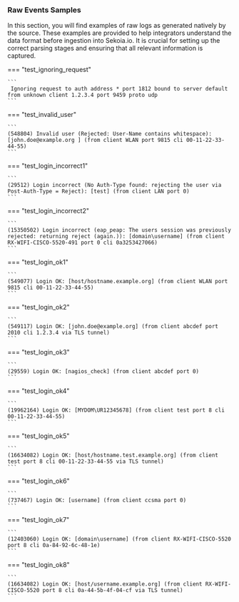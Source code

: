 
### Raw Events Samples

In this section, you will find examples of raw logs as generated natively by the source. These examples are provided to help integrators understand the data format before ingestion into Sekoia.io. It is crucial for setting up the correct parsing stages and ensuring that all relevant information is captured.


=== "test_ignoring_request"

    ```
	 Ignoring request to auth address * port 1812 bound to server default from unknown client 1.2.3.4 port 9459 proto udp
    ```



=== "test_invalid_user"

    ```
	(548804) Invalid user (Rejected: User-Name contains whitespace): [john.doe@example.org ] (from client WLAN port 9815 cli 00-11-22-33-44-55)
    ```



=== "test_login_incorrect1"

    ```
	(29512) Login incorrect (No Auth-Type found: rejecting the user via Post-Auth-Type = Reject): [test] (from client LAN port 0)
    ```



=== "test_login_incorrect2"

    ```
	(15350502) Login incorrect (eap_peap: The users session was previously rejected: returning reject (again.)): [domain\username] (from client RX-WIFI-CISCO-5520-491 port 0 cli 0a3253427066)
    ```



=== "test_login_ok1"

    ```
	(549077) Login OK: [host/hostname.example.org] (from client WLAN port 9815 cli 00-11-22-33-44-55)
    ```



=== "test_login_ok2"

    ```
	(549117) Login OK: [john.doe@example.org] (from client abcdef port 2010 cli 1.2.3.4 via TLS tunnel)
    ```



=== "test_login_ok3"

    ```
	(29559) Login OK: [nagios_check] (from client abcdef port 0)
    ```



=== "test_login_ok4"

    ```
	(19962164) Login OK: [MYDOM\UR12345678] (from client test port 8 cli 00-11-22-33-44-55)
    ```



=== "test_login_ok5"

    ```
	(16634082) Login OK: [host/hostname.test.example.org] (from client test port 8 cli 00-11-22-33-44-55 via TLS tunnel)
    ```



=== "test_login_ok6"

    ```
	(737467) Login OK: [username] (from client ccsma port 0)
    ```



=== "test_login_ok7"

    ```
	(12403060) Login OK: [domain\username] (from client RX-WIFI-CISCO-5520 port 8 cli 0a-84-92-6c-48-1e)
    ```



=== "test_login_ok8"

    ```
	(16634082) Login OK: [host/username.example.org] (from client RX-WIFI-CISCO-5520 port 8 cli 0a-44-5b-4f-04-cf via TLS tunnel)
    ```



